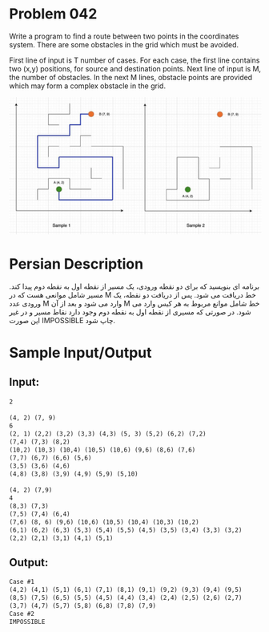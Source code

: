 # Problem 042
Write a program to find a route between two points in the coordinates system. There are some obstacles in the grid which must be avoided.

First line of input is T number of cases.
For each case, the first line contains two (x,y) positions, for source and destination points. Next line of input is M, the number of obstacles.
In the next M lines, obstacle points are provided which may form a complex obstacle in the grid.

![Routing](./routing.png)

# Persian Description
برنامه ای بنویسید که برای دو نقطه ورودی، یک مسیر از نقطه اول به نقطه دوم پیدا کند. مسیر شامل موانعی هست که در M خط دریافت می شود.
پس از دریافت دو نقطه، یک ورودی عدد M وارد می شود و بعد از آن M خط شامل موانع مربوط به هر کیس وارد می شود. 
در صورتی که مسیری از نقطه اول به نقطه دوم وجود دارد نقاط مسیر و در غیر این صورت IMPOSSIBLE چاپ شود.

# Sample Input/Output

## Input:
```
2

(4, 2) (7, 9)
6
(2, 1) (2,2) (3,2) (3,3) (4,3) (5, 3) (5,2) (6,2) (7,2)
(7,4) (7,3) (8,2)
(10,2) (10,3) (10,4) (10,5) (10,6) (9,6) (8,6) (7,6)
(7,7) (6,7) (6,6) (5,6)
(3,5) (3,6) (4,6)
(4,8) (3,8) (3,9) (4,9) (5,9) (5,10)

(4, 2) (7,9)
4
(8,3) (7,3)
(7,5) (7,4) (6,4)
(7,6) (8, 6) (9,6) (10,6) (10,5) (10,4) (10,3) (10,2)
(6,1) (6,2) (6,3) (5,3) (5,4) (5,5) (4,5) (3,5) (3,4) (3,3) (3,2) (2,2) (2,1) (3,1) (4,1) (5,1)
```

## Output: 
```
Case #1
(4,2) (4,1) (5,1) (6,1) (7,1) (8,1) (9,1) (9,2) (9,3) (9,4) (9,5) (8,5) (7,5) (6,5) (5,5) (4,5) (4,4) (3,4) (2,4) (2,5) (2,6) (2,7) (3,7) (4,7) (5,7) (5,8) (6,8) (7,8) (7,9)
Case #2
IMPOSSIBLE
```